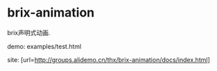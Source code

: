 # brix-animation
brix声明式动画.

demo: examples/test.html

site: [url=http://groups.alidemo.cn/thx/brix-animation/docs/index.html]